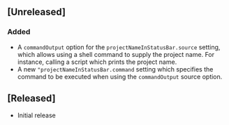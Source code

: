 ## [Unreleased]

### Added
* A `commandOutput` option for the `projectNameInStatusBar.source` setting, which allows using a shell command to supply the project name. For instance, calling a script which prints the project name.
* A new `"projectNameInStatusBar.command` setting which specifies the command to be executed when using the `commandOutput` source option.

## [Released]
- Initial release